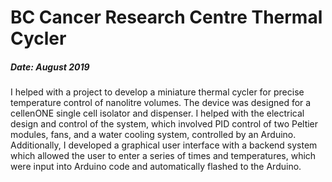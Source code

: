 # BC Cancer Research Centre Thermal Cycler
##### Date: August 2019

I helped with a project to develop a miniature thermal cycler for precise temperature control of nanolitre volumes. The device was designed for a cellenONE single cell isolator and dispenser. I helped with the electrical design and control of the system, which involved PID control of two Peltier modules, fans, and a water cooling system, controlled by an Arduino. Additionally, I developed a graphical user interface with a backend system which allowed the user to enter a series of times and temperatures, which were input into Arduino code and automatically flashed to the Arduino.
